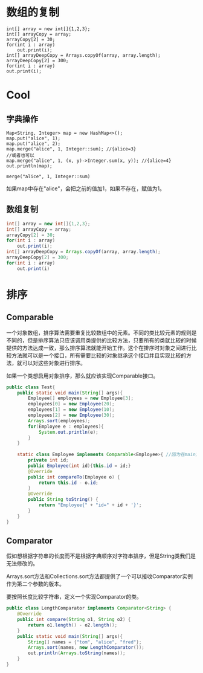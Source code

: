 # 数组的复制

```
int[] array = new int[]{1,2,3};
int[] arrayCopy = array;
arrayCopy[2] = 30;
for(int i : array)
    out.print(i);
int[] arrayDeepCopy = Arrays.copyOf(array, array.length);
arrayDeepCopy[2] = 300;
for(int i : array)
out.print(i);
```



# Cool

## 字典操作

```
Map<String, Integer> map = new HashMap<>();
map.put("alice", 1);
map.put("alice", 2);
map.merge("alice", 1, Integer::sum); //{alice=3}
//或者也可以
map.merge("alice", 1, (x, y)->Integer.sum(x, y)); //{alice=4}
out.println(map);
```
```
merge("alice", 1, Integer::sum)
```
如果map中存在"alice"，会把之前的值加1，如果不存在，赋值为1。

## 数组复制

```java
int[] array = new int[]{1,2,3};
int[] arrayCopy = array;
arrayCopy[2] = 30;
for(int i : array)
    out.print(i);
int[] arrayDeepCopy = Arrays.copyOf(array, array.length);
arrayDeepCopy[2] = 300;
for(int i : array)
    out.print(i)
```





# 排序

## Comparable

一个对象数组，排序算法需要重复比较数组中的元素。不同的类比较元素的规则是不同的，但是排序算法只应该调用类提供的比较方法，只要所有的类就比较的时候提供的方法达成一致，那么排序算法就能开始工作。这个在排序时对象之间进行比较方法就可以是一个接口，所有需要比较的对象继承这个接口并且实现比较的方法，就可以对这些对象进行排序。

如果一个类想启用对象排序，那么就应该实现Comparable接口。

```java
public class Test{
	public static void main(String[] args){
        Employee[] employees = new Employee[3];
        employees[0] = new Employee(20);
        employees[1] = new Employee(10);
        employees[2] = new Employee(30);
        Arrays.sort(employees);
        for(Employee e : employees){
        	System.out.println(e);
        }
	}
	
	static class Employee implements Comparable<Employee>{ //因为在main方法中实例化这个类，所以只能是static的
        private int id;
        public Employee(int id){this.id = id;}
        @Override
        public int compareTo(Employee o) {
            return this.id - o.id;
        }
        @Override
        public String toString() {
            return "Employee{" + "id=" + id + '}';
        }
	}
}

```





## Comparator

假如想根据字符串的长度而不是根据字典顺序对字符串排序，但是String类我们是无法修改的。

Arrays.sort方法和Collections.sort方法都提供了一个可以接收Comparator实例作为第二个参数的版本。

要按照长度比较字符串，定义一个实现Comparator<String>的类。

```java
public class LengthComparator implements Comparator<String> {
    @Override
    public int compare(String o1, String o2) {
    	return o1.length() - o2.length();
    }
    public static void main(String[] args){
        String[] names = {"tom", "alice", "fred"};
        Arrays.sort(names, new LengthComparator());
        out.println(Arrays.toString(names));
    }
}

```

